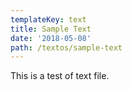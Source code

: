 ```yaml
---
templateKey: text
title: Sample Text
date: '2018-05-08'
path: /textos/sample-text
---
```

This is a test of text file.
